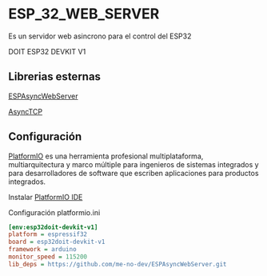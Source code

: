 # ESP_32_WEB_SERVER

Es un servidor web asincrono para el control del ESP32

DOIT ESP32 DEVKIT V1

## Librerias esternas

[ESPAsyncWebServer](https://github.com/me-no-dev/ESPAsyncWebServer.git)

[AsyncTCP](https://github.com/me-no-dev/AsyncTCP)

## Configuración

[PlatformIO](https://platformio.org/) es una herramienta profesional multiplataforma, multiarquitectura y marco múltiple para ingenieros de sistemas integrados y para desarrolladores de software que escriben aplicaciones para productos integrados.

Instalar [PlatformIO IDE](http://platformio.org/platformio-ide)

Configuración platformio.ini

```ini
[env:esp32doit-devkit-v1]
platform = espressif32
board = esp32doit-devkit-v1
framework = arduino
monitor_speed = 115200
lib_deps = https://github.com/me-no-dev/ESPAsyncWebServer.git
```
